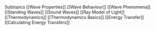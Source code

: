 Subtopics
	[[Wave Properties]]
	[[Wave Behaviour]]
		[[Wave Phenomena]]
		[[Standing Waves]]
	[[Sound Waves]]
	[[Ray Model of Light]]
	[[Thermodynamics]]
		[[Thermodynamics Basics]]
		[[Energy Transfer]]
		[[Calculating Energy Transfers]]

